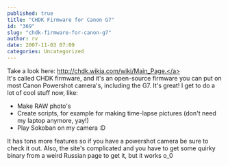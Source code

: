 ```yaml
---
published: true
title: "CHDK Firmware for Canon G7"
id: "369"
slug: "chdk-firmware-for-canon-g7"
author: rv
date: 2007-11-03 07:09
categories: Uncategorized
---
```

Take a look here: <a href="http://chdk.wikia.com/wiki/Main_Page">http://chdk.wikia.com/wiki/Main_Page.</a><br />It's called CHDK firmware, and it's an open-source firmware you can put on most Canon Powershot camera's, including the G7. It's great! I get to do a lot of cool stuff now, like:<br /><ul><li>Make RAW photo's</li><li>Create scripts, for example for making time-lapse pictures (don't need my laptop anymore, yay!)</li><li>Play Sokoban on my camera :D</li></ul>It has tons more features so if you have a powershot camera be sure to check it out. Also, the site's complicated and you have to get some quirky binary from a weird Russian page to get it, but it works o_0
